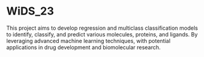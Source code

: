 # WiDS_23
This project aims to develop regression and multiclass classification models to identify, classify, and predict various molecules, proteins, and ligands. By leveraging advanced machine learning techniques, with potential applications in drug development and biomolecular research.
